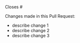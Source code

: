 Closes #

Changes made in this Pull Request:

- describe change 1
- describe change 2
- describe change 3
